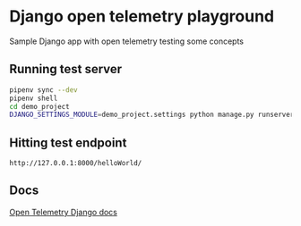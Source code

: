 # Django open telemetry playground

Sample Django app with open telemetry testing some concepts

## Running test server

```zsh
pipenv sync --dev
pipenv shell
cd demo_project
DJANGO_SETTINGS_MODULE=demo_project.settings python manage.py runserver --noreload
```

## Hitting test endpoint

`http://127.0.0.1:8000/helloWorld/`

## Docs
[Open Telemetry Django docs](https://opentelemetry-python.readthedocs.io/en/stable/examples/django/README.html)
